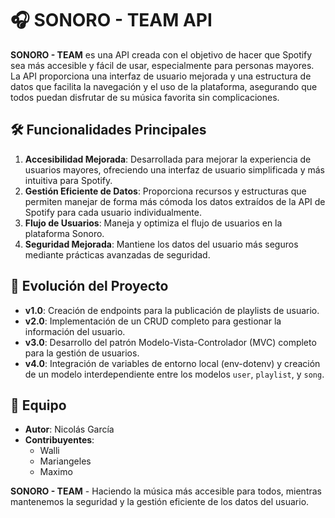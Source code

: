 # 🎧 SONORO - TEAM API

**SONORO - TEAM** es una API creada con el objetivo de hacer que Spotify sea más accesible y fácil de usar, especialmente para personas mayores. La API proporciona una interfaz de usuario mejorada y una estructura de datos que facilita la navegación y el uso de la plataforma, asegurando que todos puedan disfrutar de su música favorita sin complicaciones.

## 🛠️ Funcionalidades Principales

1. **Accesibilidad Mejorada**: Desarrollada para mejorar la experiencia de usuarios mayores, ofreciendo una interfaz de usuario simplificada y más intuitiva para Spotify.
2. **Gestión Eficiente de Datos**: Proporciona recursos y estructuras que permiten manejar de forma más cómoda los datos extraídos de la API de Spotify para cada usuario individualmente.
3. **Flujo de Usuarios**: Maneja y optimiza el flujo de usuarios en la plataforma Sonoro.
4. **Seguridad Mejorada**: Mantiene los datos del usuario más seguros mediante prácticas avanzadas de seguridad.

## 🚀 Evolución del Proyecto

- **v1.0**: Creación de endpoints para la publicación de playlists de usuario.
- **v2.0**: Implementación de un CRUD completo para gestionar la información del usuario.
- **v3.0**: Desarrollo del patrón Modelo-Vista-Controlador (MVC) completo para la gestión de usuarios.
- **v4.0**: Integración de variables de entorno local (env-dotenv) y creación de un modelo interdependiente entre los modelos `user`, `playlist`, y `song`.

## 👥 Equipo

- **Autor**: Nicolás García
- **Contribuyentes**:
  - Walli
  - Mariangeles
  - Maximo


**SONORO - TEAM** - Haciendo la música más accesible para todos, mientras mantenemos la seguridad y la gestión eficiente de los datos del usuario.
